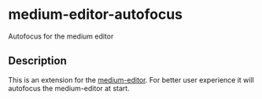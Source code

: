 # medium-editor-autofocus

Autofocus for the medium editor

## Description

This is an extension for the [medium-editor](https://github.com/yabwe/medium-editor). For better user experience it will autofocus the medium-editor at start.
